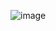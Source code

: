 ![image](https://github.com/rin023a/TUM_BAML_Analytics_Cup_23-24/assets/150826016/677ef39d-f25e-45fe-9a8e-021a3cf6a5df)
